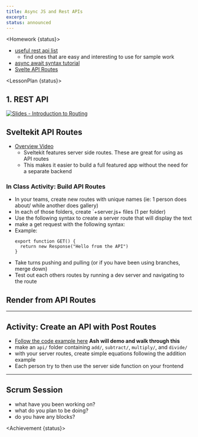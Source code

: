 ```yaml
---
title: Async JS and Rest APIs
excerpt:
status: announced
---
```


<script>
	import Homework from "$lib/components/Homework.svelte";
	import LessonPlan from "$lib/components/LessonPlan.svelte";
	import Achievement from "$lib/components/Achievement.svelte";
</script>

<Homework {status}>

- [useful rest api list](https://rapidapi.com/blog/most-popular-api/)
  - find ones that are easy and interesting to use for sample work
- [async await syntax tutorial](https://javascript.info/async-await)
- [Svelte API Routes](https://learn.svelte.dev/tutorial/get-handlers)

</Homework>

<LessonPlan {status}>

<h2 id="rest-api"> 1. REST API</h2>

[![Slides - Introduction to Routing](/images/slides/http-rest.png)](https://sait-wbdv.github.io/slides/w23/cpnt-262/http-rest.html)

<h2 id="api-routes">Sveltekit API Routes</h2>

- [Overview Video](https://youtu.be/eW8uTGspyV8)
  - Sveltekit features server side routes. These are great for using as API routes
  - This makes it easier to build a full featured app without the need for a separate backend

### In Class Activity: Build API Routes

- In your teams, create new routes with unique names (ie: 1 person does about/ while another does gallery)
- In each of those folders, create `+server.js+ files (1 per folder)
- Use the following syntax to create a server route that will display the text
- make a get request with the following syntax:
- Example:
  ```
  export function GET() {
    return new Response("Hello from the API")
  }
  ```
- Take turns pushing and pulling (or if you have been using branches, merge down)
- Test out each others routes by running a dev server and navigating to the route

<h2 id="render-from-api-routes">Render from API Routes</h2>

---

<h2 id="post-routes">Activity: Create an API with Post Routes</h2>

- [Follow the code example here](https://kit.svelte.dev/docs/routing#server) **Ash will demo and walk through this**
- make an `api/` folder containing `add/`, `subtract/`, `multiply/`, and `divide/`
- with your server routes, create simple equations following the addition example
- Each person try to then use the server side function on your frontend

---

<h2 id="scrum-meeting">Scrum Session</h2>

- what have you been working on?
- what do you plan to be doing?
- do you have any blocks?

</LessonPlan>

<Achievement {status}>

</Achievement>
